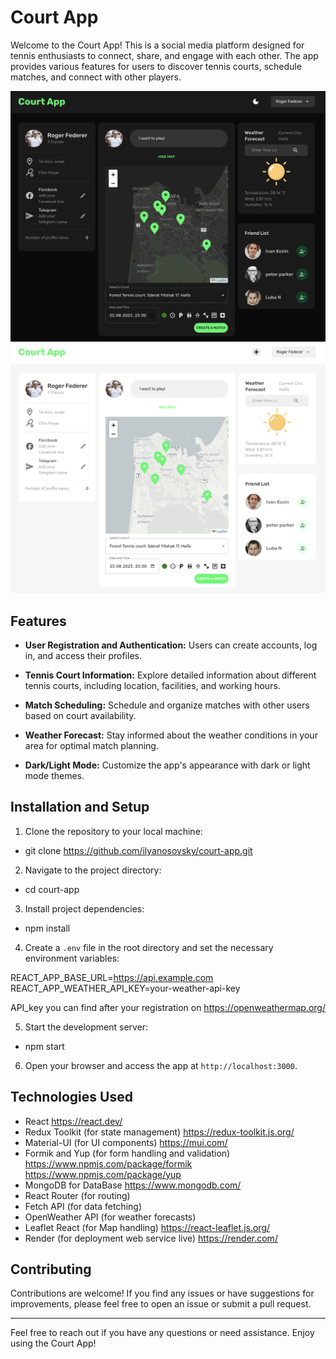 # Court App

Welcome to the Court App! This is a social media platform designed for tennis enthusiasts to connect, share, and engage with each other. The app provides various features for users to discover tennis courts, schedule matches, and connect with other players.

![Court App Screenshot](./main-dark.png)
![Court App Screenshot](./main-light.png)

## Features

- **User Registration and Authentication:** Users can create accounts, log in, and access their profiles.

- **Tennis Court Information:** Explore detailed information about different tennis courts, including location, facilities, and working hours.

- **Match Scheduling:** Schedule and organize matches with other users based on court availability.

- **Weather Forecast:** Stay informed about the weather conditions in your area for optimal match planning.

- **Dark/Light Mode:** Customize the app's appearance with dark or light mode themes.

## Installation and Setup

1. Clone the repository to your local machine:

- git clone https://github.com/ilyanosovsky/court-app.git

2. Navigate to the project directory:

- cd court-app

3. Install project dependencies:

- npm install

4. Create a `.env` file in the root directory and set the necessary environment variables:

REACT_APP_BASE_URL=https://api.example.com
REACT_APP_WEATHER_API_KEY=your-weather-api-key

API_key you can find after your registration on https://openweathermap.org/

5. Start the development server:

- npm start


6. Open your browser and access the app at `http://localhost:3000`.

## Technologies Used

- React https://react.dev/
- Redux Toolkit (for state management) https://redux-toolkit.js.org/
- Material-UI (for UI components) https://mui.com/
- Formik and Yup (for form handling and validation) https://www.npmjs.com/package/formik https://www.npmjs.com/package/yup
- MongoDB for DataBase https://www.mongodb.com/
- React Router (for routing)
- Fetch API (for data fetching)
- OpenWeather API (for weather forecasts)
- Leaflet React (for Map handling) https://react-leaflet.js.org/
- Render (for deployment web service live) https://render.com/

## Contributing

Contributions are welcome! If you find any issues or have suggestions for improvements, please feel free to open an issue or submit a pull request.

---

Feel free to reach out if you have any questions or need assistance. Enjoy using the Court App!
